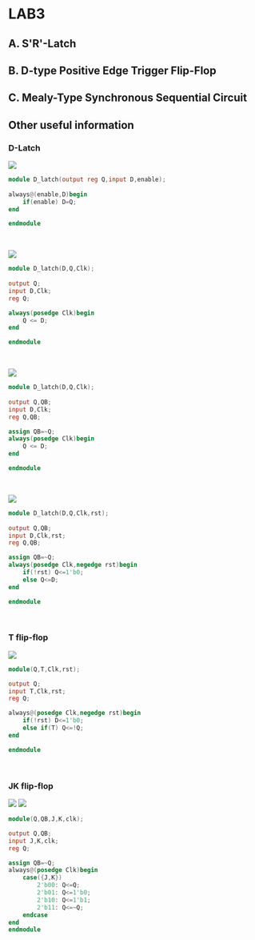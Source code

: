 # LAB3

## A. S'R'-Latch

## B. D-type Positive Edge Trigger Flip-Flop

## C. Mealy-Type Synchronous Sequential Circuit

## Other useful information

### D-Latch
![](https://i.imgur.com/X5CUnMt.png)

```verilog
module D_latch(output reg Q,input D,enable);
    
always@(enable,D)begin
    if(enable) D=Q;
end

endmodule
```

&nbsp;

![](https://i.imgur.com/e3jNtnA.png)

```verilog
module D_latch(D,Q,Clk);
    
output Q;
input D,Clk;
reg Q;

always(posedge Clk)begin
    Q <= D;
end

endmodule
```

&nbsp;

![](https://i.imgur.com/Zy0vjfD.png)

```verilog
module D_latch(D,Q,Clk);
    
output Q,QB;
input D,Clk;
reg Q,QB;

assign QB=~Q;
always(posedge Clk)begin
    Q <= D;
end

endmodule
```

&nbsp;

![](https://i.imgur.com/PkPTob4.png)

```verilog
module D_latch(D,Q,Clk,rst);
    
output Q,QB;
input D,Clk,rst;
reg Q,QB;

assign QB=~Q;
always(posedge Clk,negedge rst)begin
    if(!rst) Q<=1'b0;
    else Q<=D;
end

endmodule
```

&nbsp;

### T flip-flop

![](https://i.imgur.com/ft8uvN9.png)

```verilog
module(Q,T,Clk,rst);

output Q;
input T,Clk,rst;
reg Q;

always@(posedge Clk,negedge rst)begin
    if(!rst) D<=1'b0;
    else if(T) Q<=!Q;
end

endmodule
```

&nbsp;

### JK flip-flop

![](https://i.imgur.com/JJQvhou.png)
![](https://i.imgur.com/0VT53S9.png)

```verilog
module(Q,QB,J,K,clk);

output Q,QB;
input J,K,clk;
reg Q;

assign QB=~Q;
always@(posedge Clk)begin
    case({J,K})
        2'b00: Q<=Q;
        2'b01: Q<=1'b0;
        2'b10: Q<=1'b1;
        2'b11: Q<=~Q;
    endcase
end
endmodule
```
